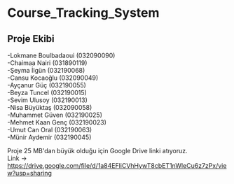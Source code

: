 # Course_Tracking_System
## Proje Ekibi
-Lokmane Boulbadaoui (032090090) <br>
-Chaimaa Nairi (031890119) <br>
-Şeyma İlgün (032190068) <br>
-Cansu Kocaoğlu (032090049) <br>
-Ayçanur Güç (032190055) <br>
-Beyza Tuncel (032190015) <br>
-Sevim Ulusoy (032190013) <br>
-Nisa Büyüktaş (032090058) <br>
-Muhammet Güven (032190025) <br>
-Mehmet Kaan Genç (032190023) <br>
-Umut Can Oral (032190063) <br>
-Münir Aydemir (032190045) <br>


Proje 25 MB'dan büyük olduğu için Google Drive linki atıyoruz.  <br>
Link -> https://drive.google.com/file/d/1a84EFliCVhHywT8cbET1nWleCu6z7zPx/view?usp=sharing



